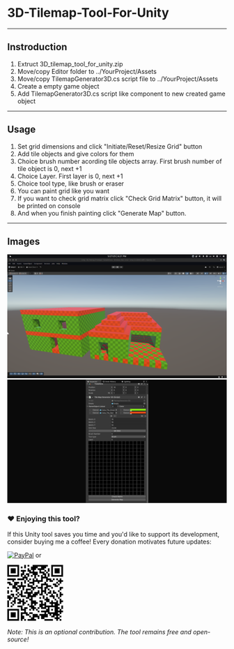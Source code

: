 # 3D-Tilemap-Tool-For-Unity
---
## Instroduction
1. Extruct 3D_tilemap_tool_for_unity.zip
2. Move/copy Editor folder to ../YourProject/Assets
3. Move/copy TilemapGenerator3D.cs script file to ../YourProject/Assets
4. Create a empty game object
5. Add TilemapGenerator3D.cs script like component to new created game object
---
## Usage
1. Set grid dimensions and click "Initiate/Reset/Resize Grid" button
2. Add tile objects and give colors for them
3. Choice brush number acording tile objects array. First brush number of tile object is 0, next +1
4. Choice Layer. First layer is 0, next +1
5. Choice tool type, like brush or eraser
6. You can paint grid like you want
7. If you want to check grid matrix click "Check Grid Matrix" button, it will be printed on console
8. And when you finish painting click "Generate Map" button.
---
## Images
![Houses generated with this tool](https://github.com/ARTTonyTone/3D-Tilemap-Tool-For-Unity/blob/cf83a3d5c8acf8bae27d97480a7201878bc0f1ef/Image%20%26%20Video/3D_tilemap_tool_example_img.png)
![Inspector view](https://github.com/ARTTonyTone/3D-Tilemap-Tool-For-Unity/blob/cf83a3d5c8acf8bae27d97480a7201878bc0f1ef/Image%20%26%20Video/3D_tilemap_tool_inspector_view_for_cover.png)

### ❤️ Enjoying this tool?  
If this Unity tool saves you time and you'd like to support its development,  
consider buying me a coffee! Every donation motivates future updates:  

[![PayPal](https://img.shields.io/badge/Donate-PayPal-00457C?logo=paypal)](https://www.paypal.com/donate/?hosted_button_id=WFZQJGKZHGEE8) or

![PayPal QR](https://github.com/ARTTonyTone/3D-Tilemap-Tool-For-Unity/blob/329041d7c2eff33cc3ee46b8bc21185206fc8b10/Image%20%26%20Video/Paypal_Donate_QR_Code.png)

*Note: This is an optional contribution. The tool remains free and open-source!*
